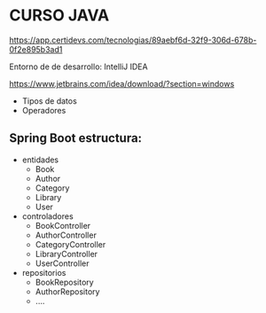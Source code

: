 # CURSO JAVA

https://app.certidevs.com/tecnologias/89aebf6d-32f9-306d-678b-0f2e895b3ad1

Entorno de de desarrollo: IntelliJ IDEA

https://www.jetbrains.com/idea/download/?section=windows

* Tipos de datos
* Operadores


## Spring Boot estructura:

* entidades
  * Book
  * Author
  * Category
  * Library
  * User
* controladores
  * BookController
  * AuthorController
  * CategoryController
  * LibraryController
  * UserController
* repositorios
  * BookRepository
  * AuthorRepository
  * ....
